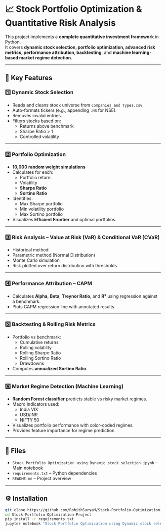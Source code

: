 # 📈 Stock Portfolio Optimization & Quantitative Risk Analysis

This project implements a **complete quantitative investment framework** in Python.  
It covers **dynamic stock selection, portfolio optimization, advanced risk metrics, performance attribution, backtesting**, and **machine learning-based market regime detection**.

---

## 🚀 Key Features

### 1️⃣ Dynamic Stock Selection
- Reads and cleans stock universe from `Companies and Types.csv`.
- Auto-formats tickers (e.g., appending `.NS` for NSE).
- Removes invalid entries.
- Filters stocks based on:
  - Returns above benchmark
  - Sharpe Ratio > 1
  - Controlled volatility

---

### 2️⃣ Portfolio Optimization
- **10,000 random weight simulations**
- Calculates for each:
  - Portfolio return
  - Volatility
  - **Sharpe Ratio**
  - **Sortino Ratio**
- Identifies:
  - Max Sharpe portfolio
  - Min volatility portfolio
  - Max Sortino portfolio
- Visualizes **Efficient Frontier** and optimal portfolios.

---

### 3️⃣ Risk Analysis – Value at Risk (VaR) & Conditional VaR (CVaR)
- Historical method
- Parametric method (Normal Distribution)
- Monte Carlo simulation
- Risk plotted over return distribution with thresholds

---

### 4️⃣ Performance Attribution – CAPM
- Calculates **Alpha**, **Beta**, **Treynor Ratio**, and **R²** using regression against a benchmark.
- Plots CAPM regression line with annotated results.

---

### 5️⃣ Backtesting & Rolling Risk Metrics
- Portfolio vs benchmark:
  - Cumulative returns
  - Rolling volatility
  - Rolling Sharpe Ratio
  - Rolling Sortino Ratio
  - Drawdowns
- Computes **annualized Sortino Ratio**.

---

### 6️⃣ Market Regime Detection (Machine Learning)
- **Random Forest classifier** predicts stable vs risky market regimes.
- Macro indicators used:
  - India VIX
  - USD/INR
  - NIFTY 50
- Visualizes portfolio performance with color-coded regimes.
- Provides feature importance for regime prediction.

---

## 📂 Files
- `Stock Portfolio Optimization using Dynamic stock selection.ipynb` – Main notebook
- `requirements.txt` – Python dependencies
- `README.md` – Project overview

---

## ⚙️ Installation
```bash
git clone https://github.com/RohithSuryaM/Stock-Portfolio-Optimization-Project.git
cd Stock-Portfolio-Optimization-Project
pip install -r requirements.txt
jupyter notebook "Stock Portfolio Optimization using Dynamic stock selection.ipynb"
